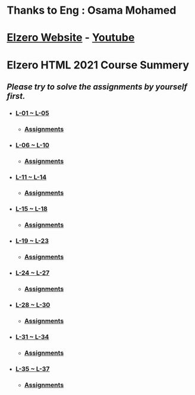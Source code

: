 # Thanks to Eng : Osama Mohamed
# [Elzero Website](https://elzero.org/) - [Youtube](https://www.youtube.com/playlist?list=PLDoPjvoNmBAw_t_XWUFbBX-c9MafPk9ji)
# Elzero HTML 2021 Course Summery
## *Please try to solve the assignments by yourself first.*

* ### [L-01 ~ L-05](https://github.com/islamahmedc/Elzero_HTML_2021_Course/wiki/Home---L-01-~-L-05)
    * ### [Assignments](https://github.com/islamahmedc/Elzero_HTML_2021_Course/tree/master/Assignments/L-01~L-05)
* ### [L-06 ~ L-10](https://github.com/islamahmedc/Elzero_HTML_2021_Course/wiki/L-06-~-L-10)
    * ### [Assignments](https://github.com/islamahmedc/Elzero_HTML_2021_Course/tree/master/Assignments/L-06~L-10)
* ### [L-11 ~ L-14](https://github.com/islamahmedc/Elzero_HTML_2021_Course/wiki/L-11-~-L-14)
    * ### [Assignments](https://github.com/islamahmedc/Elzero_HTML_2021_Course/tree/master/Assignments/L-11~L-14)
* ### [L-15 ~ L-18](https://github.com/islamahmedc/Elzero_HTML_2021_Course/wiki/L-15-~-L-18)
    * ### [Assignments](https://github.com/islamahmedc/Elzero_HTML_2021_Course/tree/master/Assignments/L-15~L-18)
* ### [L-19 ~ L-23](https://github.com/islamahmedc/Elzero_HTML_2021_Course/wiki/L-19-~-L-23)
    * ### [Assignments](https://github.com/islamahmedc/Elzero_HTML_2021_Course/tree/master/Assignments/L-19~L-23)
* ### [L-24 ~ L-27](https://github.com/islamahmedc/Elzero_HTML_2021_Course/wiki/L-24-~-L-27)
    * ### [Assignments](https://github.com/islamahmedc/Elzero_HTML_2021_Course/tree/master/Assignments/L-24~L-27)
* ### [L-28 ~ L-30](https://github.com/islamahmedc/Elzero_HTML_2021_Course/wiki/L-28-~-L-30)
    * ### [Assignments](https://github.com/islamahmedc/Elzero_HTML_2021_Course/tree/master/Assignments/L-28~L-30)
* ### [L-31 ~ L-34](https://github.com/islamahmedc/Elzero_HTML_2021_Course/wiki/L-31-~-L-34)
    * ### [Assignments](https://github.com/islamahmedc/Elzero_HTML_2021_Course/tree/master/Assignments/L-31~L-34)
* ### [L-35 ~ L-37](https://github.com/islamahmedc/Elzero_HTML_2021_Course/wiki/L-35-~-L-37)
    * ### [Assignments](https://github.com/islamahmedc/Elzero_HTML_2021_Course/tree/master/Assignments/L-35~L-37)
